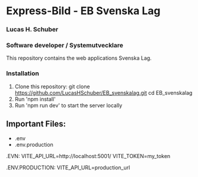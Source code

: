 # Express-Bild - EB Svenska Lag
### Lucas H. Schuber
### Software developer / Systemutvecklare

This repository contains the web applications Svenska Lag.

### Installation
1. Clone this repository:
   git clone https://github.com/LucasHSchuber/EB_svenskalag.git
   cd EB_svenskalag
2. Run 'npm install'
3. Run 'npm run dev' to start the server locally

## Important Files:
- .env
- .env.production

.EVN:
VITE_API_URL=http://localhost:5001/
VITE_TOKEN=my_token

.ENV.PRODUCTION:
VITE_API_URL=production_url

